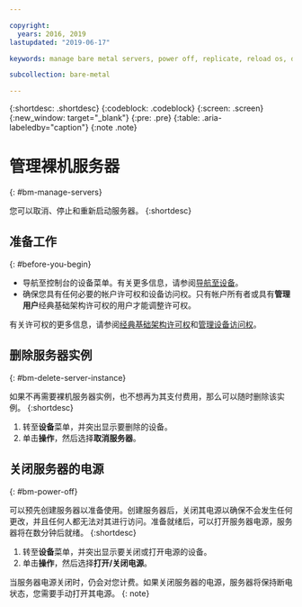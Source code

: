 ```yaml
---

copyright:
  years: 2016, 2019
lastupdated: "2019-06-17"

keywords: manage bare metal servers, power off, replicate, reload os, delete server, manage server

subcollection: bare-metal

---
```


{:shortdesc: .shortdesc}
{:codeblock: .codeblock}
{:screen: .screen}
{:new_window: target="_blank"}
{:pre: .pre}
{:table: .aria-labeledby="caption"}
{:note .note}

# 管理裸机服务器
{: #bm-manage-servers}

您可以取消、停止和重新启动服务器。
{:shortdesc}

## 准备工作
{: #before-you-begin}

* 导航至控制台的设备菜单。有关更多信息，请参阅[导航至设备](/docs/bare-metal?topic=virtual-servers-navigating-devices)。
* 确保您具有任何必要的帐户许可权和设备访问权。只有帐户所有者或具有**管理用户**经典基础架构许可权的用户才能调整许可权。

有关许可权的更多信息，请参阅[经典基础架构许可权](/docs/iam?topic=iam-infrapermission#infrapermission)和[管理设备访问权](/docs/bare-metal?topic=virtual-servers-managing-device-access)。


<!-- ## Replicating a server instance
{: #bm-replicate-server-instance}

You can copy or clone a bare metal server instance to replicate the server configuration and quickly get a new server up and running.
{:shortdesc}

To clone the instance:
 1. Go to the **Device** menu and highlight the device to be copied.
 2. Click **Actions** and select **Configure Replica**. All configurations are copied. No data or content is not copied.
 3. Enter a unique server name.
 4. Specify the domain name. -->

<!-- ## Reloading the operating system
{: #bm-reload-os}

Occasionally, you might want to reload the operating system on your server.
{:shortdesc}

To reload the operating system, follow these steps.
 1. Back up all data before you start. If you don't back up your data, all data that is on the primary disk is lost. But, secondary disk data stays intact.
 2. Go to the **Devices** menu and highlight the device to be reloaded.
 3. Click **Actions** and select **OS Reload**. You can select one of these options:
  * Change the operating system to a different one and start over with new configurations.
  * Keep the existing operating system with the current configurations, but wipe out the server to start over.

During the OS reload, the server is offline and unavailable for use. Reload time varies based on server capacity and operating system. If you defined a provision script, all configurations are restored after the reload completes. Data was backed up before the OS reload can be uploaded the server when the server is available. -->

## 删除服务器实例
{: #bm-delete-server-instance}

如果不再需要裸机服务器实例，也不想再为其支付费用，那么可以随时删除该实例。
{:shortdesc}

1. 转至**设备**菜单，并突出显示要删除的设备。
2. 单击**操作**，然后选择**取消服务器**。

## 关闭服务器的电源
{: #bm-power-off}

可以预先创建服务器以准备使用。创建服务器后，关闭其电源以确保不会发生任何更改，并且任何人都无法对其进行访问。准备就绪后，可以打开服务器电源，服务器将在数分钟后就绪。
{:shortdesc}

1. 转至**设备**菜单，并突出显示要关闭或打开电源的设备。
2. 单击**操作**，然后选择**打开/关闭电源**。

当服务器电源关闭时，仍会对您计费。如果关闭服务器的电源，服务器将保持断电状态，您需要手动打开其电源。
{: note}
